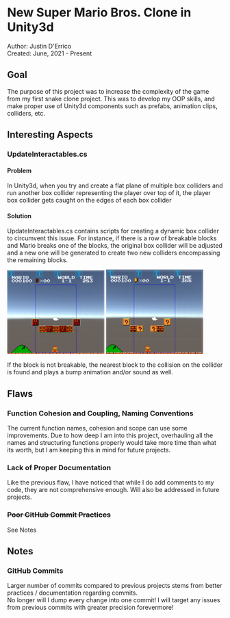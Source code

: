 <h1> New Super Mario Bros. Clone in Unity3d </h1>
Author: Justin D'Errico  <br>
Created: June, 2021 - Present <br>

<h2> Goal </h2>
The purpose of this project was to increase the complexity of the game from my first snake clone project. This was to develop my OOP skills, and make proper use of Unity3d components such as prefabs, animation clips, colliders, etc.
 
<h2> Interesting Aspects </h2>
<h3> UpdateInteractables.cs </h3>
<h4> Problem </h4>
In Unity3d, when you try and create a flat plane of multiple box colliders and run another box collider representing the player over top of it, the player box collider gets caught on the edges of each box collider
<h4> Solution </h4>
UpdateInteractables.cs contains scripts for creating a dynamic box collider to circumvent this issue. For instance, if there is a row of breakable blocks and Mario breaks one of the blocks, the original box collider will be adjusted and a new one will be generated to create two new colliders encompassing the remaining blocks. <br>
<p float="center">
  <img src="README Additions/Interactables_1.PNG" alt="Dynamic Collider Unbroken" width=45%> 
  <img src="README Additions/Interactables_2.PNG" alt="Dynamic Collider Broken" width=45%> 
</p>  
If the block is not breakable, the nearest block to the collision on the collider is found and plays a bump animation and/or sound as well.

<h2> Flaws </h2>
<h3> Function Cohesion and Coupling, Naming Conventions </h3>
The current function names, cohesion and scope can use some improvements. Due to how deep I am into this project, overhauling all the names and structuring functions properly would take 
more time than what its worth, but I am keeping this in mind for future projects.
<h3> Lack of Proper Documentation </h3>
Like the previous flaw, I have noticed that while I do add comments to my code, they are not comprehensive enough. Will also be addressed in future projects.
<h3> <strike> Poor GitHub Commit Practices </strike> </h3>
See Notes

<h2> Notes </h2>
<h3> GitHub Commits </h3>
Larger number of commits compared to previous projects stems from better practices / documentation regarding commits. <br>
No longer will I dump every change into one commit! I will target any issues from previous commits with greater precision forevermore!
